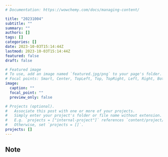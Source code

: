 ```yaml
---
# Documentation: https://wowchemy.com/docs/managing-content/

title: "20231004"
subtitle: ""
summary: ""
authors: []
tags: []
categories: []
date: 2023-10-03T15:14:44Z
lastmod: 2023-10-03T15:14:44Z
featured: false
draft: false

# Featured image
# To use, add an image named `featured.jpg/png` to your page's folder.
# Focal points: Smart, Center, TopLeft, Top, TopRight, Left, Right, BottomLeft, Bottom, BottomRight.
image:
  caption: ""
  focal_point: ""
  preview_only: false

# Projects (optional).
#   Associate this post with one or more of your projects.
#   Simply enter your project's folder or file name without extension.
#   E.g. `projects = ["internal-project"]` references `content/project/deep-learning/index.md`.
#   Otherwise, set `projects = []`.
projects: []
---
```


## Note

